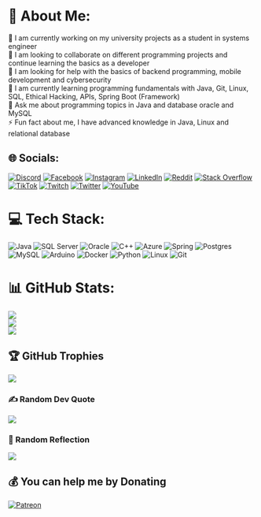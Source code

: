 # 💫 About Me:
🔭 I am currently working on my university projects as a student in systems engineer<br>👯 I am looking to collaborate on different programming projects and continue learning the basics as a developer<br>🤝 I am looking for help with the basics of backend programming, mobile development and cybersecurity<br>🌱 I am currently learning programming fundamentals with Java, Git, Linux, SQL, Ethical Hacking, APIs, Spring Boot (Framework)<br>💬 Ask me about programming topics in Java and database oracle and MySQL<br>⚡ Fun fact about me, I have advanced knowledge in Java, Linux and relational database


## 🌐 Socials:
[![Discord](https://img.shields.io/badge/Discord-%237289DA.svg?logo=discord&logoColor=white)](Jhoneiro#2659) [![Facebook](https://img.shields.io/badge/Facebook-%231877F2.svg?logo=Facebook&logoColor=white)](https://www.facebook.com/rosa.saldana.313924/) [![Instagram](https://img.shields.io/badge/Instagram-%23E4405F.svg?logo=Instagram&logoColor=white)](https://instagram.com/maquisaldana) [![LinkedIn](https://img.shields.io/badge/LinkedIn-%230077B5.svg?logo=linkedin&logoColor=white)](https://www.linkedin.com/in/jhoel-maqui-salda%C3%B1a-71b226267/) [![Reddit](https://img.shields.io/badge/Reddit-%23FF4500.svg?logo=Reddit&logoColor=white)](https://reddit.com/user/Appropriate_Doubt460) [![Stack Overflow](https://img.shields.io/badge/-Stackoverflow-FE7A16?logo=stack-overflow&logoColor=white)](https://stackoverflow.com/users/21300616/jhoneirodev) [![TikTok](https://img.shields.io/badge/TikTok-%23000000.svg?logo=TikTok&logoColor=white)](https://tiktok.com/@jhoneiro4) [![Twitch](https://img.shields.io/badge/Twitch-%239146FF.svg?logo=Twitch&logoColor=white)](https://twitch.tv/jhoneirolove) [![Twitter](https://img.shields.io/badge/Twitter-%231DA1F2.svg?logo=Twitter&logoColor=white)](https://twitter.com/@jhoneiroYT) [![YouTube](https://img.shields.io/badge/YouTube-%23FF0000.svg?logo=YouTube&logoColor=white)](https://youtube.com/@jhoneiro) 

# 💻 Tech Stack:
![Java](https://img.shields.io/badge/java-%23ED8B00.svg?style=for-the-badge&logo=java&logoColor=white) ![SQL Server](https://img.shields.io/badge/SQL_Server-CC2927?style=for-the-badge&logo=microsoft-sql-server&logoColor=white) ![Oracle](https://img.shields.io/badge/Oracle-F80000?style=for-the-badge&logo=oracle&logoColor=white) ![C++](https://img.shields.io/badge/c++-%2300599C.svg?style=for-the-badge&logo=c%2B%2B&logoColor=white) ![Azure](https://img.shields.io/badge/azure-%230072C6.svg?style=for-the-badge&logo=azure-devops&logoColor=white) ![Spring](https://img.shields.io/badge/spring-%236DB33F.svg?style=for-the-badge&logo=spring&logoColor=white) ![Postgres](https://img.shields.io/badge/postgres-%23316192.svg?style=for-the-badge&logo=postgresql&logoColor=white) ![MySQL](https://img.shields.io/badge/mysql-%2300f.svg?style=for-the-badge&logo=mysql&logoColor=white) ![Arduino](https://img.shields.io/badge/-Arduino-00979D?style=for-the-badge&logo=Arduino&logoColor=white) ![Docker](https://img.shields.io/badge/docker-%230db7ed.svg?style=for-the-badge&logo=docker&logoColor=white) ![Python](https://img.shields.io/badge/python-%233776AB.svg?style=for-the-badge&logo=python&logoColor=white) ![Linux](https://img.shields.io/badge/Linux-FCC624?style=for-the-badge&logo=linux&logoColor=black)     ![Git](https://img.shields.io/badge/git-%23F05033.svg?style=for-the-badge&logo=git&logoColor=white)

# 📊 GitHub Stats:
![](https://github-readme-stats.vercel.app/api?username=JhoneiroLove&theme=dracula&hide_border=false&include_all_commits=false&count_private=false)<br/>
![](https://github-readme-streak-stats.herokuapp.com/?user=JhoneiroLove&theme=dracula&hide_border=false)<br/>
![](https://github-readme-stats.vercel.app/api/top-langs/?username=JhoneiroLove&theme=dracula&hide_border=false&include_all_commits=false&count_private=false&layout=compact)

## 🏆 GitHub Trophies
![](https://github-profile-trophy.vercel.app/?username=JhoneiroLove&theme=radical&no-frame=false&no-bg=false&margin-w=4)

### ✍️ Random Dev Quote
![](https://quotes-github-readme.vercel.app/api?type=horizontal&theme=dark)

### 🧠 Random Reflection
![](https://quotes-github-readme.vercel.app/api?type=horizontal&theme=dark&quote=Realiza%20cada%20una%20de%20tus%20acciones%20como%20si%20fuera%20la%20última%20de%20tu%20vida.%20-Marcus%20Aurelius)

  ## 💰 You can help me by Donating
  [![Patreon](https://img.shields.io/badge/Patreon-F96854?style=for-the-badge&logo=patreon&logoColor=white)](patreon.com/JhoneiroDeveloper) 
  
